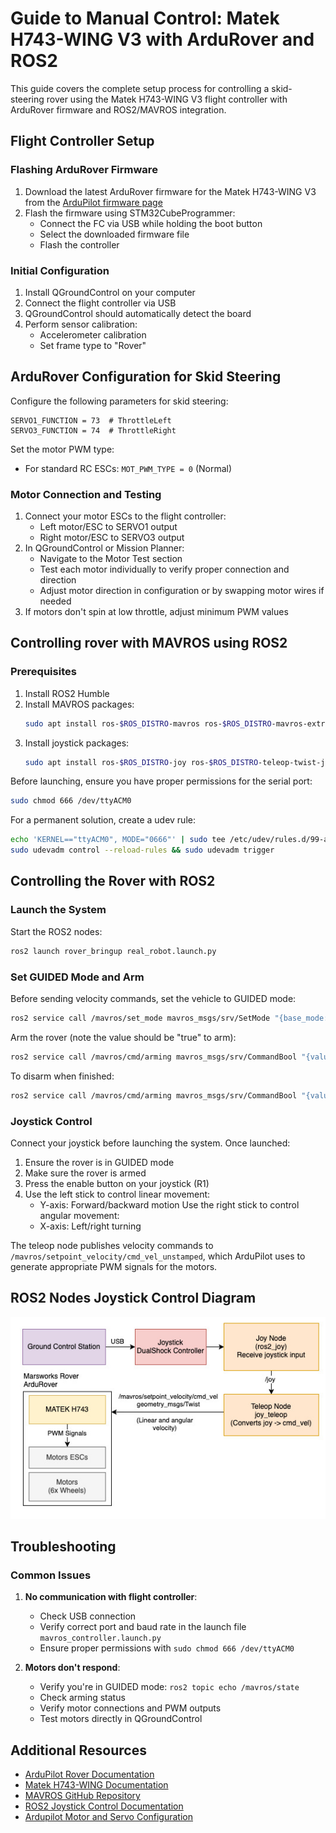 # Guide to Manual Control: Matek H743-WING V3 with ArduRover and ROS2

This guide covers the complete setup process for controlling a skid-steering rover using the Matek H743-WING V3 flight controller with ArduRover firmware and ROS2/MAVROS integration.

## Flight Controller Setup

### Flashing ArduRover Firmware

1. Download the latest ArduRover firmware for the Matek H743-WING V3 from the [ArduPilot firmware page](https://firmware.ardupilot.org/)
2. Flash the firmware using STM32CubeProgrammer:
   - Connect the FC via USB while holding the boot button
   - Select the downloaded firmware file
   - Flash the controller

### Initial Configuration

1. Install QGroundControl on your computer
2. Connect the flight controller via USB
3. QGroundControl should automatically detect the board
4. Perform sensor calibration:
   - Accelerometer calibration
   - Set frame type to "Rover"

## ArduRover Configuration for Skid Steering

Configure the following parameters for skid steering:

```
SERVO1_FUNCTION = 73  # ThrottleLeft
SERVO3_FUNCTION = 74  # ThrottleRight
```

Set the motor PWM type:
- For standard RC ESCs: `MOT_PWM_TYPE = 0` (Normal)

### Motor Connection and Testing

1. Connect your motor ESCs to the flight controller:
   - Left motor/ESC to SERVO1 output
   - Right motor/ESC to SERVO3 output
2. In QGroundControl or Mission Planner:
   - Navigate to the Motor Test section
   - Test each motor individually to verify proper connection and direction
   - Adjust motor direction in configuration or by swapping motor wires if needed
3. If motors don't spin at low throttle, adjust minimum PWM values

## Controlling rover with MAVROS using ROS2 

### Prerequisites

1. Install ROS2 Humble
2. Install MAVROS packages:
   ```bash
   sudo apt install ros-$ROS_DISTRO-mavros ros-$ROS_DISTRO-mavros-extras
   ```
3. Install joystick packages:
   ```bash
   sudo apt install ros-$ROS_DISTRO-joy ros-$ROS_DISTRO-teleop-twist-joy
   ```

Before launching, ensure you have proper permissions for the serial port:

```bash
sudo chmod 666 /dev/ttyACM0
```

For a permanent solution, create a udev rule:

```bash
echo 'KERNEL=="ttyACM0", MODE="0666"' | sudo tee /etc/udev/rules.d/99-ardupilot.rules
sudo udevadm control --reload-rules && sudo udevadm trigger
```

## Controlling the Rover with ROS2

### Launch the System

Start the ROS2 nodes:

```bash
ros2 launch rover_bringup real_robot.launch.py
```

### Set GUIDED Mode and Arm

Before sending velocity commands, set the vehicle to GUIDED mode:

```bash
ros2 service call /mavros/set_mode mavros_msgs/srv/SetMode "{base_mode: 0, custom_mode: 'GUIDED'}"
```

Arm the rover (note the value should be "true" to arm):

```bash
ros2 service call /mavros/cmd/arming mavros_msgs/srv/CommandBool "{value: true}"
```

To disarm when finished:

```bash
ros2 service call /mavros/cmd/arming mavros_msgs/srv/CommandBool "{value: false}"
```

### Joystick Control

Connect your joystick before launching the system. Once launched:

1. Ensure the rover is in GUIDED mode
2. Make sure the rover is armed
3. Press the enable button on your joystick (R1)
4. Use the left stick to control linear movement:
   - Y-axis: Forward/backward motion
   Use the right stick to control angular movement:
   - X-axis: Left/right turning

The teleop node publishes velocity commands to `/mavros/setpoint_velocity/cmd_vel_unstamped`, which ArduPilot uses to generate appropriate PWM signals for the motors.

## ROS2 Nodes Joystick Control Diagram
![Manual Control Diagram](<../assets/Manual Control Diagram.jpg>)

## Troubleshooting

### Common Issues

1. **No communication with flight controller**:
   - Check USB connection
   - Verify correct port and baud rate in the launch file `mavros_controller.launch.py`
   - Ensure proper permissions with `sudo chmod 666 /dev/ttyACM0`

2. **Motors don't respond**:
   - Verify you're in GUIDED mode: `ros2 topic echo /mavros/state`
   - Check arming status
   - Verify motor connections and PWM outputs
   - Test motors directly in QGroundControl

## Additional Resources

- [ArduPilot Rover Documentation](https://ardupilot.org/rover/)
- [Matek H743-WING Documentation](https://ardupilot.org/rover/docs/common-matekh743-wing.html)
- [MAVROS GitHub Repository](https://github.com/mavlink/mavros)
- [ROS2 Joystick Control Documentation](https://index.ros.org/p/teleop_twist_joy/)
- [Ardupilot Motor and Servo Configuration](https://ardupilot.org/rover/docs/rover-motor-and-servo-configuration.html)
